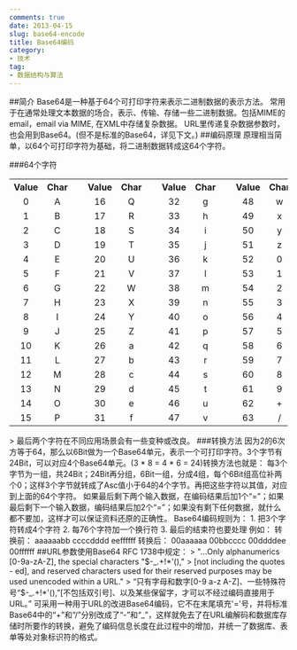 ```yaml
---
comments: true
date: 2013-04-15
slug: base64-encode
title: Base64编码
category:
- 技术
tag:
- 数据结构与算法
---
```

##简介
Base64是一种基于64个可打印字符来表示二进制数据的表示方法。
常用于在通常处理文本数据的场合，表示、传输、存储一些二进制数据。包括MIME的email，email via MIME, 在XML中存储复杂数据。
URL里传递复杂数据参数时，也会用到Base64。(但不是标准的Base64，详见下文。)
##编码原理
原理相当简单，以64个可打印字符为基础，将二进制数据转成这64个字符。
<!-- more -->
###64个字符
<table class="wikitable" style="text-align:center">
<tbody><tr>
<th scope="col">Value</th>
<th scope="col">Char</th>
<td rowspan="18">&nbsp;</td>
<th scope="col">Value</th>
<th scope="col">Char</th>
<td rowspan="18">&nbsp;</td>
<th scope="col">Value</th>
<th scope="col">Char</th>
<td rowspan="18">&nbsp;</td>
<th scope="col">Value</th>
<th scope="col">Char</th>
</tr>
<tr>
<td>0</td>
<td>A</td>
<td>16</td>
<td>Q</td>
<td>32</td>
<td>g</td>
<td>48</td>
<td>w</td>
</tr>
<tr>
<td>1</td>
<td>B</td>
<td>17</td>
<td>R</td>
<td>33</td>
<td>h</td>
<td>49</td>
<td>x</td>
</tr>
<tr>
<td>2</td>
<td>C</td>
<td>18</td>
<td>S</td>
<td>34</td>
<td>i</td>
<td>50</td>
<td>y</td>
</tr>
<tr>
<td>3</td>
<td>D</td>
<td>19</td>
<td>T</td>
<td>35</td>
<td>j</td>
<td>51</td>
<td>z</td>
</tr>
<tr>
<td>4</td>
<td>E</td>
<td>20</td>
<td>U</td>
<td>36</td>
<td>k</td>
<td>52</td>
<td>0</td>
</tr>
<tr>
<td>5</td>
<td>F</td>
<td>21</td>
<td>V</td>
<td>37</td>
<td>l</td>
<td>53</td>
<td>1</td>
</tr>
<tr>
<td>6</td>
<td>G</td>
<td>22</td>
<td>W</td>
<td>38</td>
<td>m</td>
<td>54</td>
<td>2</td>
</tr>
<tr>
<td>7</td>
<td>H</td>
<td>23</td>
<td>X</td>
<td>39</td>
<td>n</td>
<td>55</td>
<td>3</td>
</tr>
<tr>
<td>8</td>
<td>I</td>
<td>24</td>
<td>Y</td>
<td>40</td>
<td>o</td>
<td>56</td>
<td>4</td>
</tr>
<tr>
<td>9</td>
<td>J</td>
<td>25</td>
<td>Z</td>
<td>41</td>
<td>p</td>
<td>57</td>
<td>5</td>
</tr>
<tr>
<td>10</td>
<td>K</td>
<td>26</td>
<td>a</td>
<td>42</td>
<td>q</td>
<td>58</td>
<td>6</td>
</tr>
<tr>
<td>11</td>
<td>L</td>
<td>27</td>
<td>b</td>
<td>43</td>
<td>r</td>
<td>59</td>
<td>7</td>
</tr>
<tr>
<td>12</td>
<td>M</td>
<td>28</td>
<td>c</td>
<td>44</td>
<td>s</td>
<td>60</td>
<td>8</td>
</tr>
<tr>
<td>13</td>
<td>N</td>
<td>29</td>
<td>d</td>
<td>45</td>
<td>t</td>
<td>61</td>
<td>9</td>
</tr>
<tr>
<td>14</td>
<td>O</td>
<td>30</td>
<td>e</td>
<td>46</td>
<td>u</td>
<td>62</td>
<td>+</td>
</tr>
<tr>
<td>15</td>
<td>P</td>
<td>31</td>
<td>f</td>
<td>47</td>
<td>v</td>
<td>63</td>
<td>/</td>
</tr>
</tbody></table>
> 最后两个字符在不同应用场景会有一些变种或改良。
###转换方法
因为2的6次方等于64，那么以6Bit做为一个Base64单元，表示一个可打印字符。3个字节有24Bit，可以对应4个Base64单元。(3 * 8 = 4 * 6 = 24)转换方法也就是：
每3个字节为一组，共24Bit；24Bit再分组，6Bit一组，分成4组，每个6Bit组高位补两个0；这样3个字节就转成了Asc值小于64的4个字节。再把这些字符以其值，对应到上面的64个字符。
如果最后剩下两个输入数据，在编码结果后加1个“=”；如果最后剩下一个输入数据，编码结果后加2个“=”；如果没有剩下任何数据，就什么都不要加，这样才可以保证资料还原的正确性。
Base64编码规则为：
1. 把3个字符转成4个字符
2. 每76个字符加一个换行符
3. 最后的结束符也要处理
例如：
	转换前： aaaaaabb ccccdddd eeffffff
	转换后： 00aaaaaa 00bbcccc 00ddddee 00ffffff
##URL参数使用Base64
RFC 1738中规定：
> "…Only alphanumerics [0-9a-zA-Z], the special characters "$-_.+!*'(),"
>
[not including the quotes - ed], and reserved characters used for their reserved purposes may be used unencoded within a URL."
>
“只有字母和数字[0-9 a-z A-Z]、一些特殊符号“$-_.+!*'(),”[不包括双引号]、以及某些保留字，才可以不经过编码直接用于URL。”
可采用一种用于URL的改进Base64编码，它不在末尾填充'='号，并将标准Base64中的“+”和“/”分别改成了“-”和“_”，这样就免去了在URL编解码和数据库存储时所要作的转换，避免了编码信息长度在此过程中的增加，并统一了数据库、表单等处对象标识符的格式。
